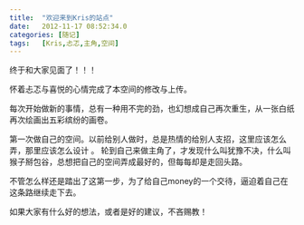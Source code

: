 ```yaml
---
title:  "欢迎来到Kris的站点"
date:   2012-11-17 08:52:34.0
categories: [随记]
tags:   [Kris,忐忑,主角,空间]
---
```


终于和大家见面了！！！

怀着忐忑与喜悦的心情完成了本空间的修改与上传。

每次开始做新的事情，总有一种用不完的劲，也幻想成自己再次重生，从一张白纸再次绘画出五彩缤纷的画卷。

<!--more-->

第一次做自己的空间。以前给别人做时，总是热情的给别人支招，这里应该怎么弄，那里应该怎么设计 。 轮到自己来做主角了，才发现什么叫犹豫不决，什么叫猴子掰包谷，总想把自己的空间弄成最好的，但每每却是走回头路。

不管怎么样还是踏出了这第一步，为了给自己money的一个交待，逼迫着自己在这条路继续走下去。

如果大家有什么好的想法，或者是好的建议，不吝赐教！
